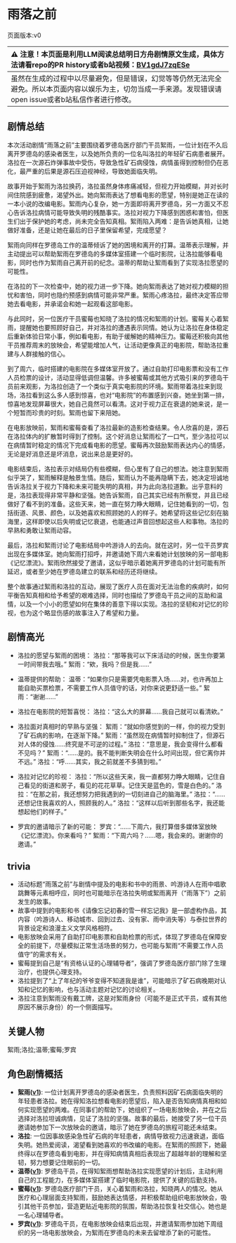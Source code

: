 # 雨落之前
页面版本:v0
 

| :warning: 注意！本页面是利用LLM阅读总结明日方舟剧情原文生成，具体方法请看repo的PR history或者b站视频：[BV1gdJ7zqESe](https://www.bilibili.com/video/BV1gdJ7zqESe/)         |
|:----------------------------|
| 虽然在生成的过程中以尽量避免，但是错误，幻觉等等仍然无法完全避免。所以本页面内容以娱乐为主，切勿当成一手来源。发现错误请open issue或者b站私信作者进行修改。|



## 剧情总结
本次活动剧情“雨落之前”主要围绕着罗德岛医疗部门干员絮雨，一位计划在不久后离开罗德岛的感染者医生，以及她所负责的一位名叫洛拉的年轻矿石病患者展开。洛拉在一次源石炸弹事故中受伤，导致急性矿石病侵蚀，病情虽得到控制但仍在恶化，最严重的后果是源石压迫视神经，导致她面临失明。

故事开始于絮雨为洛拉换药，洛拉虽然身体疼痛减轻，但视力开始模糊，并对长时间住院感到疲惫，渴望外出。她向絮雨表达了想看电影的愿望，特别是她正在读的一本小说的改编电影。絮雨内心复杂，她一方面即将离开罗德岛，另一方面又不忍心告诉洛拉病情可能导致失明的残酷事实。洛拉对视力下降感到困惑和害怕，但医生们出于保护她的考虑，尚未完全告知真相。絮雨陷入两难：是告诉她真相，让她做好准备，还是让她在最后的日子里保留希望，完成愿望？

絮雨向同样在罗德岛工作的温蒂倾诉了她的困境和离开的打算。温蒂表示理解，并主动提出可以帮助絮雨在罗德岛的多媒体室搭建一个临时影院，让洛拉能够看电影，同时也作为絮雨自己离开前的纪念。温蒂的帮助让絮雨看到了实现洛拉愿望的可能性。

在洛拉的下一次检查中，她的视力进一步下降。她向絮雨表达了她对视力模糊的担忧和害怕，同时也隐约预感到病情可能非常严重。絮雨心疼洛拉，最终决定答应带她去看电影，并承诺会和她一起观看这部电影。

与此同时，另一位医疗干员蜜莓也知晓了洛拉的情况和絮雨的计划。蜜莓关心着絮雨，提醒她也要照顾好自己，并对洛拉的遭遇表示同情。她认为让洛拉在身体稳定后重新体验日常小事，例如看电影，有助于缓解她的精神压力。蜜莓还积极向其他干员推荐周末的放映会，希望能增加人气，让活动更像真正的电影院，帮助洛拉重建与人群接触的信心。

到了周六，临时搭建的电影院在多媒体室开放了。通过自助打印电影票和没有工作人员检票的设计，活动显得低调但温馨。许多被蜜莓或其他方式吸引来的罗德岛干员前来观影，为洛拉创造了一个类似于真实电影院的环境。絮雨带着洛拉来到现场，洛拉看到这么多人感到惊喜，也对“电影院”的布置感到兴奋。她坐到第一排，惊喜地发现屏幕很大，她自己竟然可以看清。这对于视力正在衰退的她来说，是一个短暂而珍贵的时刻。絮雨也留下来陪她。

在电影放映前，絮雨和蜜莓查看了洛拉最新的造影检查结果。令人欣喜的是，源石在洛拉体内的扩散暂时得到了控制。这个好消息让絮雨松了一口气，至少洛拉可以在病情暂时稳定的情况下完成看电影的愿望。蜜莓再次鼓励絮雨表达内心的情感，无论是好消息还是坏消息，说出来总是更好的。

电影结束后，洛拉表示对结局仍有些模糊，但心里有了自己的想法。她注意到絮雨似乎哭了，絮雨解释是触景生情。随后，絮雨认为不能再隐瞒下去，她决定坦诚地告诉洛拉关于视力下降和未来可能失明的真相，并为此向洛拉道歉。出乎意料的是，洛拉表现得非常平静和坚强。她告诉絮雨，自己其实已经有所察觉，并且已经做好了看不到的准备。这些天来，她一直在努力睁大眼睛，记住她看到的一切，包括街道、风景、颜色，以及她喜欢和照顾她的人的样子。她希望将这些记忆刻在脑海里，这样即使以后失明或记忆衰退，也能通过声音回想起这些人和事物。洛拉的早熟和勇敢让絮雨动容。

最后，洛拉和絮雨讨论了电影结局中吟游诗人的去向。就在这时，另一位干员罗宾出现在多媒体室。她向絮雨打招呼，并邀请她下周六来看她计划放映的另一部电影《记忆漂流》。絮雨欣然接受了邀请，这似乎暗示着她离开罗德岛的计划可能有所延迟，或者至少她在罗德岛建立的联系和经历还将继续。

整个故事通过絮雨和洛拉的互动，展现了医疗人员在面对无法治愈的疾病时，如何平衡告知真相和给予希望的艰难选择，同时也描绘了罗德岛干员之间的互助和温情，以及一个小小的愿望如何在集体的善意下得以实现。洛拉的坚韧和对记忆的珍视，也为这个略显伤感的故事注入了希望和力量。
## 剧情高光
- 洛拉的愿望与絮雨的困境：
洛拉：“那等我可以下床活动的时候，医生你要第一时间带我去哦。”
絮雨：“欸，我吗？但是我......”

- 温蒂提供的帮助：
温蒂：“如果你只是需要凭电影票入场......对，也许再加上能自助买票检票，不需要工作人员值守的话，对你来说更舒适一些。”
絮雨：“谢谢......”

- 洛拉在电影院的短暂喜悦：
洛拉：“这么大的屏幕......我自己就可以看清欸。”

- 洛拉面对真相时的早熟与坚强：
絮雨：“就如你感觉到的一样，你的视力受到了矿石病的影响，在逐渐下降。”
絮雨：“虽然现在病情暂时抑制住了，但源石对人体的侵蚀......终究是不可逆的过程。”
洛拉：“意思是，我会变得什么都看不见吗？”
絮雨：“......是的。我不能判断失明会在什么时间出现，但它离你并不远。”
洛拉：“呼......其实，我之前就差不多猜到啦。”

- 洛拉对记忆的珍视：
洛拉：“所以这些天来，我一直都努力睁大眼睛，记住自己看见的街道和房子，看见的花花草草。记住天是蓝色的，雪是白色的。”
洛拉：“在那之前，我还想努力把我遇到的一切刻进自己的脑海里。”
洛拉：“......还想记住我喜欢的人，照顾我的人。”
洛拉：“这样以后听到那些名字，我还能想起他们的样子。”

- 罗宾的邀请暗示了新的可能：
罗宾：“......下周六，我打算借多媒体室放映《记忆漂流》。你来看吗？”
絮雨：“下周六吗？......嗯，我会来的。谢谢你的邀请。”
## trivia
- 活动标题“雨落之前”与剧情中提及的电影和书中的雨景、吟游诗人在雨中唱歌跳舞等元素相呼应，同时也可能暗示在洛拉失明或絮雨离开（“雨落下”）之前发生的故事。
- 故事中提到的电影和书《请像忘记初春的雪一样忘记我》是一部虚构作品，其内容（吟游诗人、移动城市、回到过去、没有家、雨中消失等）与泰拉世界的背景设定和浪漫主义文学风格相符。
- 电影放映会采用了自助打印电影票和自助检票的形式，体现了罗德岛在保障安全的前提下，尽量模拟正常生活场景的努力，也可能与絮雨“不需要工作人员值守”的需求有关。
- 蜜莓提到自己是“有资格认证的心理辅导者”，强调了罗德岛医疗部门除了生理治疗，也提供心理支持。
- 洛拉提到了“上了年纪的爷爷变得不知道我是谁”，可能暗示了矿石病晚期对认知和记忆的影响，也与活动主题对记忆的讨论相关。
- 洛拉注意到絮雨没有戴工牌，这是对絮雨身份（可能不是正式干员，或有其他原因不展示身份）的一个侧面描写。
## 关键人物
絮雨;洛拉;温蒂;蜜莓;罗宾
## 角色剧情概括
-   **絮雨([v1](../chars/char_436_whispr.md))**: 一位计划离开罗德岛的感染者医生，负责照料因矿石病面临失明的年轻患者洛拉。她在得知洛拉想看电影的愿望后，陷入是否告知病情真相和如何实现愿望的两难。在同事们的帮助下，她组织了一场电影放映会，并在之后选择对洛拉坦诚病情，见证了洛拉的坚强。故事的最后，她接受了另一位干员邀请她参加下一次放映会的邀请，暗示了她在罗德岛的旅程可能还未结束。
-   **洛拉**: 一位因事故感染急性矿石病的年轻患者，病情导致视力迅速衰退，面临失明。她热爱阅读，渴望看到她喜欢的书改编的电影。在絮雨的照顾下，她最终得以在罗德岛看到电影，并在得知病情真相后表现出了超越年龄的理解和坚韧，努力想要记住眼前的一切。
-   **温蒂([v1](../chars/char_400_weedy.md))**: 罗德岛干员，在得知絮雨想帮助洛拉实现愿望的计划后，主动利用自己的工程能力，在多媒体室搭建了临时电影院，提供了关键的后勤支持。
-   **蜜莓([v1](../chars/char_449_glider.md))**: 罗德岛医疗部门干员，关心着絮雨和洛拉，知晓两人的情况。她从医疗和心理层面支持絮雨，鼓励她表达情感，并积极帮助组织电影放映会，吸引其他干员参加，营造更贴近电影院的氛围，帮助洛拉恢复社交信心。她也是一名心理辅导者。
-   **罗宾([v1](../chars/char_451_robin.md))**: 罗德岛干员，在电影放映会结束后出现，并邀请絮雨参加她下周组织的另一场电影放映会，为絮雨在罗德岛的未来去留增添了新的可能性。